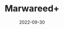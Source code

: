 ---
title: 'Marwareed+'
date: '2022-09-30' 
metatag: '' 
inventory: '0' 
draft: false 
# meta description 
shortDescripton: ''
description: 'stone'
longdescription: ''
featured: True
# product Price
price: '1400.0'
# Product Short Description
productID: '6F144A56-5524-ED11-9968-005056B3A416'
type: 'products'
category: 'stone' 
thumnailproduct: 'https://eraconnect.blob.core.windows.net/product-images/aminsaddiquidawakhana/6F144A56-5524-ED11-9968-005056B3A416.webp' 
images:
  - image: 'https://eraconnect.blob.core.windows.net/product-images/aminsaddiquidawakhana/6F144A56-5524-ED11-9968-005056B3A416.webp'  
Variants:
---